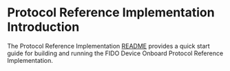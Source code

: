 # Protocol Reference Implementation Introduction

The Protocol Reference Implementation [README](https://github.com/secure-device-onboard/pri-fidoiot/blob/1.1-rel/README.md) provides a quick start guide for building and running the FIDO Device Onboard Protocol Reference Implementation.
